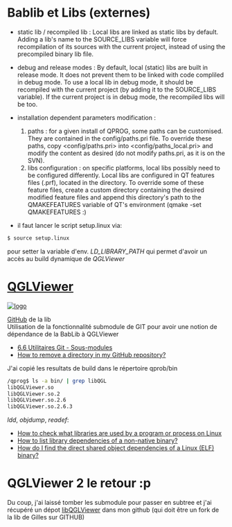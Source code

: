 # Bablib et Libs (externes)

* static lib / recompiled lib :
    Local libs are linked as static libs by default. Adding a lib's name to the SOURCE_LIBS variable will force recompilation of its sources with the current project, instead of using the precompiled binary lib file.

* debug and release modes :
    By default, local (static) libs are built in release mode. It does not prevent them to be linked with code compliled in debug mode.
    To use a local lib in debug mode, it should be recompiled with the current project (by adding it to the SOURCE_LIBS variable). If the current project is in debug mode, the recompiled libs will be too.

* installation dependent parameters modification :
    1. paths : for a given install of QPROG, some paths can be customised. They are contained in the config/paths.pri file. To override these paths, copy <config/paths.pri> into <config/paths_local.pri> and modify the content as desired (do not modify paths.pri, as it is on the SVN).
    2. libs configuration : on specific platforms, local libs possibly need to be configured differently. Local libs are configured in QT features files (.prf), located in the <qtfeatures> directory. To override some of these feature files, create a custom directory containing the desired modified feature files and append this directory's path to the QMAKEFEATURES variable of QT's environment (qmake -set QMAKEFEATURES <custom directory>:<default directory>)


* il faut lancer le script setup.linux via:
```bash
$ source setup.linux
```
pour setter la variable d'env. *LD_LIBRARY_PATH* qui permet d'avoir un accès au build dynamique de *QGLViewer*

# [QGLViewer](http://libqglviewer.com/)
[![logo](http://libqglviewer.com/images/qglviewer.png)](http://libqglviewer.com/)

[GitHub](https://github.com/GillesDebunne/libQGLViewer) de la lib  
Utilisation de la fonctionnalité submodule de GIT pour avoir une notion de dépendance de la BabLib à QGLViewer
* [6.6 Utilitaires Git - Sous-modules](https://git-scm.com/book/fr/v1/Utilitaires-Git-Sous-modules)
* [How to remove a directory in my GitHub repository?](http://stackoverflow.com/questions/6313126/how-to-remove-a-directory-in-my-github-repository)

J'ai copié les resultats de build dans le répertoire qprob/bin
```bash
/qprog$ ls -a bin/ | grep libQGL
libQGLViewer.so
libQGLViewer.so.2
libQGLViewer.so.2.6
libQGLViewer.so.2.6.3
```
*ldd*, *objdump*, *readef*:
* [How to check what libraries are used by a program or process on Linux](http://ask.xmodulo.com/check-library-dependency-program-process-linux.html)
* [How to list library dependencies of a non-native binary?](http://stackoverflow.com/questions/10052041/how-to-list-library-dependencies-of-a-non-native-binary)
* [How do I find the direct shared object dependencies of a Linux (ELF) binary?](http://stackoverflow.com/questions/6242761/how-do-i-find-the-direct-shared-object-dependencies-of-a-linux-elf-binary)


# QGLViewer 2 le retour :p

Du coup, j'ai laissé tomber les submodule pour passer en subtree et j'ai récupéré un dépot [libQGLViewer](https://github.com/yoyonel/libqglviewer) dans mon github (qui doit être un fork de la lib de Gilles sur GITHUB)
